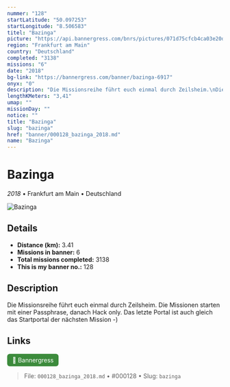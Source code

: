 ```yaml
---
nummer: "128"
startLatitude: "50.097253"
startLongitude: "8.506583"
titel: "Bazinga"
picture: "https://api.bannergress.com/bnrs/pictures/071d75cfcb4ca03e20d5aaa51808764f"
region: "Frankfurt am Main"
country: "Deutschland"
completed: "3138"
missions: "6"
date: "2018"
bg-link: "https://bannergress.com/banner/bazinga-6917"
onyx: "0"
description: "Die Missionsreihe führt euch einmal durch Zeilsheim.\nDie Missionen starten mit einer Passphrase, danach  Hack only. Das letzte Portal ist auch gleich das Startportal der nächsten Mission -)"
lengthKMeters: "3,41"
umap: ""
missionDay: ""
notice: ""
title: "Bazinga"
slug: "bazinga"
href: "banner/000128_bazinga_2018.md"
name: "Bazinga"
---
```

# Bazinga

*2018* • Frankfurt am Main • Deutschland

![Bazinga](https://api.bannergress.com/bnrs/pictures/071d75cfcb4ca03e20d5aaa51808764f)



## Details
- **Distance (km):** 3.41
- **Missions in banner:** 6
- **Total missions completed:** 3138
- **This is my banner no.:** 128



## Description
Die Missionsreihe führt euch einmal durch Zeilsheim.
Die Missionen starten mit einer Passphrase, danach  Hack only. Das letzte Portal ist auch gleich das Startportal der nächsten Mission -)



## Links
<a href="https://bannergress.com/banner/bazinga-6917" target="_blank" style="display:inline-block;margin-right:8px;padding:6px 12px;background:#3c8b3c;color:#fff;text-decoration:none;border-radius:6px;">🔗 Bannergress</a>



> File: `000128_bazinga_2018.md` • #000128 • Slug: `bazinga`
